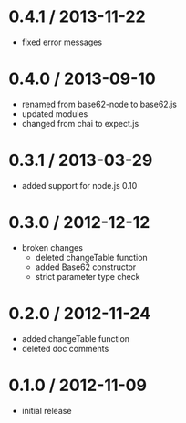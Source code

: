 # 0.4.1 / 2013-11-22

  - fixed error messages

# 0.4.0 / 2013-09-10

  - renamed from base62-node to base62.js
  - updated modules
  - changed from chai to expect.js

# 0.3.1 / 2013-03-29

  - added support for node.js 0.10

# 0.3.0 / 2012-12-12

  - broken changes
    - deleted changeTable function
    - added Base62 constructor
    - strict parameter type check

# 0.2.0 / 2012-11-24

  - added changeTable function
  - deleted doc comments

# 0.1.0 / 2012-11-09

  - initial release

